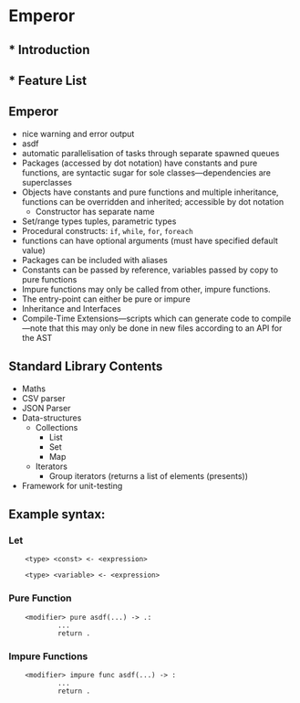 # Emperor

## * Introduction

## * Feature List

## Emperor
- nice warning and error output 
- asdf
- automatic parallelisation of tasks through separate spawned queues
- Packages (accessed by dot notation) have constants and pure functions, are syntactic sugar for sole classes—dependencies are superclasses
- Objects have constants and pure functions and multiple inheritance, functions can be overridden and inherited; accessible by dot notation
    - Constructor has separate name
- Set/range types tuples, parametric types
- Procedural constructs: `if`, `while`, `for`, `foreach` 
- functions can have optional arguments (must have specified default value)
- Packages can be included with aliases
- Constants can be passed by reference, variables passed by copy to pure functions
- Impure functions may only be called from other, impure functions.
- The entry-point can either be pure or impure
- Inheritance and Interfaces
- Compile-Time Extensions—scripts which can generate code to compile—note that this may only be done in new files according to an API for the AST

## Standard Library Contents

- Maths
- CSV parser
- JSON Parser
- Data-structures
	- Collections
		- List
		- Set
		- Map
	- Iterators
		- Group iterators (returns a list of elements (presents))
- Framework for unit-testing

## Example syntax:

### Let

		<type> <const> <- <expression>

		<type> <variable> <- <expression>

### Pure Function

		<modifier> pure asdf(...) -> .:
				...
				return .

### Impure Functions
		<modifier> impure func asdf(...) -> :
				...
				return .


